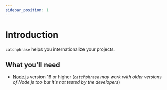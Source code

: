 ```yaml
---
sidebar_position: 1
---
```


# Introduction

`catchphrase` helps you internationalize your projects.

## What you'll need

- [Node.js](https://nodejs.org/) version 16 or higher (_`catchphrase` may work with older versions of Node.js too but it's not tested by the developers_)
